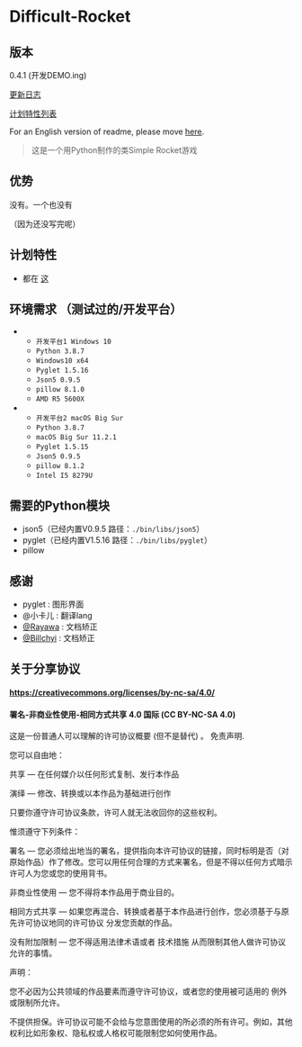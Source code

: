 # Difficult-Rocket

## 版本

0.4.1 (开发DEMO.ing)

[更新日志](https://github.com/shenjackyuanjie/Difficult-Rocket/blob/main/docs/update_logs.md)

[计划特性列表](https://github.com/shenjackyuanjie/Difficult-Rocket/tree/main/docs/plan_features)

For an English version of readme, please move [here](https://github.com/shenjackyuanjie/Difficult-Rocket).

> 这是一个用Python制作的类Simple Rocket游戏

## 优势

没有。一个也没有

（因为还没写完呢）

## 计划特性

- 都在 [这](https://github.com/shenjackyuanjie/Difficult-Rocket/projects)

## 环境需求 （测试过的/开发平台）

-
    - `开发平台1 Windows 10`
    - `Python 3.8.7`
    - `Windows10 x64`
    - `Pyglet 1.5.16`
    - `Json5 0.9.5`
    - `pillow 8.1.0`
    - `AMD R5 5600X`
-
    - `开发平台2 macOS Big Sur`
    - `Python 3.8.7`
    - `macOS Big Sur 11.2.1`
    - `Pyglet 1.5.15`
    - `Json5 0.9.5`
    - `pillow 8.1.2`
    - `Intel I5 8279U`

## 需要的Python模块

- json5（已经内置V0.9.5 路径：`./bin/libs/json5`）
- pyglet（已经内置V1.5.16 路径：`./bin/libs/pyglet`）
- pillow

## 感谢

- pyglet : 图形界面
- @小卡儿 : 翻译lang
- [@Rayawa](https://github.com/Rayawa) : 文档矫正
- [@Billchyi](https://github.com/Billchyi) : 文档矫正

## 关于分享协议

#### https://creativecommons.org/licenses/by-nc-sa/4.0/

#### 署名-非商业性使用-相同方式共享 4.0 国际 (CC BY-NC-SA 4.0)

这是一份普通人可以理解的许可协议概要 (但不是替代) 。 免责声明.

您可以自由地：

共享 — 在任何媒介以任何形式复制、发行本作品

演绎 — 修改、转换或以本作品为基础进行创作

只要你遵守许可协议条款，许可人就无法收回你的这些权利。

惟须遵守下列条件：

署名 — 您必须给出地当的署名，提供指向本许可协议的链接，同时标明是否（对原始作品）作了修改。您可以用任何合理的方式来署名，但是不得以任何方式暗示许可人为您或您的使用背书。

非商业性使用 — 您不得将本作品用于商业目的。

相同方式共享 — 如果您再混合、转换或者基于本作品进行创作，您必须基于与原先许可协议地同的许可协议 分发您贡献的作品。

没有附加限制 — 您不得适用法律术语或者 技术措施 从而限制其他人做许可协议允许的事情。

声明：

您不必因为公共领域的作品要素而遵守许可协议，或者您的使用被可适用的 例外或限制所允许。

不提供担保。许可协议可能不会给与您意图使用的所必须的所有许可。例如，其他权利比如形象权、隐私权或人格权可能限制您如何使用作品。
